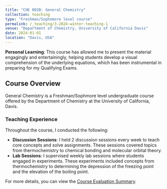 ```yaml
---
title: "CHE 002B: General Chemistry"
collection: teaching
type: "Freshman/Sophomore level course"
permalink: /_teaching/3-2024-winter-teaching-1
venue: "Department of Chemistry, University of California Davis"
date: 2024-01-01
location: "Davis, USA"
---
```


**Personal Learning**: This course has allowed me to present the material engagingly and entertainingly, helping students develop a visual comprehension of the underlying equations, which has been instrumental in preparing for my Qualifying Exams.

## Course Overview

General Chemistry is a Freshman/Sophmore level undergraduate course offered by the Department of Chemistry at the University of California, Davis.

### Teaching Experience

Throughout the course, I conducted the following:

- **Discussion Sessions**: I held 2 discussion sessions every week to teach core concepts and solve assignments. These sessions covered topics from thermochemistry to chemical bonding and molecular orbital theory.
- **Lab Sessions**: I supervised weekly lab sessions where students engaged in experiments. These experiments included concepts from thermochemistry to determining the depression of the freezing point and the elevation of the boiling point.

For more details, you can view the [Course Evaluation Summary](/files/che002b_winter_2024.pdf).
